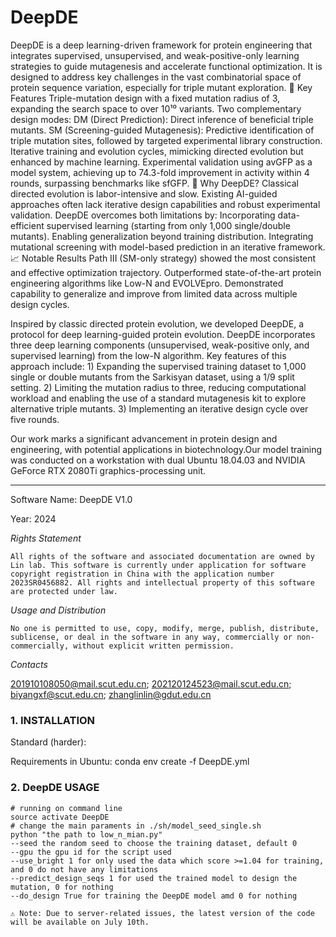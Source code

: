 # DeepDE

DeepDE is a deep learning-driven framework for protein engineering that integrates supervised, unsupervised, and weak-positive-only learning strategies to guide mutagenesis and accelerate functional optimization. It is designed to address key challenges in the vast combinatorial space of protein sequence variation, especially for triple mutant exploration.
🚀 Key Features
Triple-mutation design with a fixed mutation radius of 3, expanding the search space to over 10¹⁰ variants.
Two complementary design modes:
DM (Direct Prediction): Direct inference of beneficial triple mutants.
SM (Screening-guided Mutagenesis): Predictive identification of triple mutation sites, followed by targeted experimental library construction.
Iterative training and evolution cycles, mimicking directed evolution but enhanced by machine learning.
Experimental validation using avGFP as a model system, achieving up to 74.3-fold improvement in activity within 4 rounds, surpassing benchmarks like sfGFP.
🎯 Why DeepDE?
Classical directed evolution is labor-intensive and slow. Existing AI-guided approaches often lack iterative design capabilities and robust experimental validation. DeepDE overcomes both limitations by:
Incorporating data-efficient supervised learning (starting from only 1,000 single/double mutants).
Enabling generalization beyond training distribution.
Integrating mutational screening with model-based prediction in an iterative framework.
📈 Notable Results
Path III (SM-only strategy) showed the most consistent and effective optimization trajectory.
Outperformed state-of-the-art protein engineering algorithms like Low-N and EVOLVEpro.
Demonstrated capability to generalize and improve from limited data across multiple design cycles.


Inspired by classic directed protein evolution, we developed DeepDE, a protocol for deep learning-guided protein evolution. DeepDE incorporates three deep learning components (unsupervised, weak-positive only, and supervised learning) from the low-N algorithm. Key features of this approach include: 1) Expanding the supervised training dataset to 1,000 single or double mutants from the Sarkisyan dataset, using a 1/9 split setting. 2) Limiting the mutation radius to three, reducing computational workload and enabling the use of a standard mutagenesis kit to explore alternative triple mutants. 3) Implementing an iterative design cycle over five rounds.

Our work marks a significant advancement in protein design and engineering, with potential applications in biotechnology.Our model training was conducted on a workstation with dual Ubuntu 18.04.03 and NVIDIA GeForce RTX 2080Ti graphics-processing unit.

------

Software Name: DeepDE V1.0

Year: 2024

*Rights Statement*

```
All rights of the software and associated documentation are owned by Lin lab. This software is currently under application for software copyright registration in China with the application number 2023SR0456882. All rights and intellectual property of this software are protected under law.
```

*Usage and Distribution*

```
No one is permitted to use, copy, modify, merge, publish, distribute, sublicense, or deal in the software in any way, commercially or non-commercially, without explicit written permission.
```

*Contacts*

201910108050@mail.scut.edu.cn; 202120124523@mail.scut.edu.cn; biyangxf@scut.edu.cn; zhanglinlin@gdut.edu.cn



### 1. INSTALLATION

Standard (harder):

Requirements in Ubuntu:
  conda env create -f DeepDE.yml

### 2. DeepDE USAGE

```
# running on command line
source activate DeepDE
# change the main paraments in ./sh/model_seed_single.sh
python "the path to low_n_mian.py"
--seed the random seed to choose the training dataset, default 0
--gpu the gpu id for the script used
--use_bright 1 for only used the data which score >=1.04 for training, and 0 do not have any limitations
--predict_design_seqs 1 for used the trained model to design the mutation, 0 for nothing
--do_design True for training the DeepDE model amd 0 for nothing
```
```
⚠ Note: Due to server-related issues, the latest version of the code will be available on July 10th.
